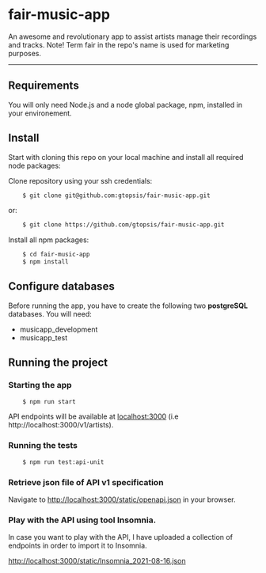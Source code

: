 # fair-music-app
An awesome and revolutionary app to assist artists manage their recordings and tracks. Note! Term fair in the repo's name is used for marketing purposes.

---

## Requirements

You will only need Node.js and a node global package, npm, installed in your environement.
## Install

Start with cloning this repo on your local machine and install all required node packages:

Clone repository using your ssh credentials:
```sh
    $ git clone git@github.com:gtopsis/fair-music-app.git
```

or:

```sh
    $ git clone https://github.com/gtopsis/fair-music-app.git
```

Install all npm packages:
```sh
    $ cd fair-music-app
    $ npm install
```
## Configure databases

Before running the app, you have to create the following two **postgreSQL** databases. You will need:

- musicapp_development
- musicapp_test

## Running the project

### Starting the app

```sh
    $ npm run start
```

API endpoints will be available at [localhost:3000](localhost:3000) (i.e http://localhost:3000/v1/artists).

### Running the tests

```sh
    $ npm run test:api-unit
```

### Retrieve json file of API v1 specification

Navigate to [http://localhost:3000/static/openapi.json](http://localhost:3000/static/openapi.json) in your browser.

### Play with the API using tool **Insomnia**.

In case you want to play with the API, I have uploaded a collection of endpoints in order to import it to Insomnia.

[http://localhost:3000/static/Insomnia_2021-08-16.json](http://localhost:3000/static/Insomnia_2021-08-16.json)
